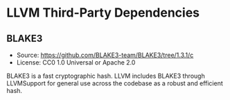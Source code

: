 # LLVM Third-Party Dependencies

## BLAKE3

* Source: https://github.com/BLAKE3-team/BLAKE3/tree/1.3.1/c
* License: CC0 1.0 Universal or Apache 2.0

BLAKE3 is a fast cryptographic hash. LLVM includes BLAKE3 through LLVMSupport
for general use across the codebase as a robust and efficient hash.

